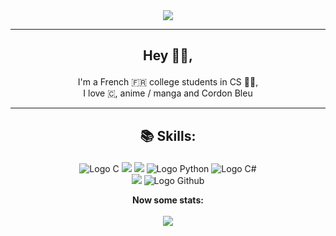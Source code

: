 <div align="center">
    <img src="https://media1.tenor.com/images/ba6d7d37fa1e4ca966ac7328bf43b96c/tenor.gif?itemid=18657810">
</div>

---

## <p align="center">Hey 👋🏻, </p>
<p align="center">
    I'm a French 🇫🇷 college students in CS 👨‍💻,<br>
    I love 🇨, anime / manga and Cordon Bleu<br>
</p>

---
## <p align="center">📚 Skills: </p>
<p align="center">
    <img src="https://img.shields.io/badge/c-%2300599C.svg?style=for-the-badge&logo=c&logoColor=white" alt="Logo C">
    <img src="https://img.shields.io/badge/html5-%23E34F26.svg?style=for-the-badge&logo=html5&logoColor=white" alt"Logo HTML5">
    <img src="https://img.shields.io/badge/css3-%231572B6.svg?style=for-the-badge&logo=css3&logoColor=white" alt"Logo CSS3">
    <img src="https://img.shields.io/badge/python-3670A0?style=for-the-badge&logo=python&logoColor=white" alt="Logo Python">
    <img src="https://img.shields.io/badge/c%23-%23239120.svg?style=for-the-badge&logo=c-sharp&logoColor=white" alt="Logo C#">
    <br>
    <img src="https://img.shields.io/badge/unity-%23000000.svg?style=for-the-badge&logo=unity&logoColor=white" alt"Logo Unity3D">
    <img src="https://img.shields.io/badge/github-%23121011.svg?style=for-the-badge&logo=github&logoColor=white" alt="Logo Github">
    
</p>

<p align="center">
    <strong>Now some stats:</strong>
    <br>
    <br>
    <img src="https://github-readme-stats.vercel.app/api?username=Oxbian&show_icons=true&theme=gotham">
</p>
